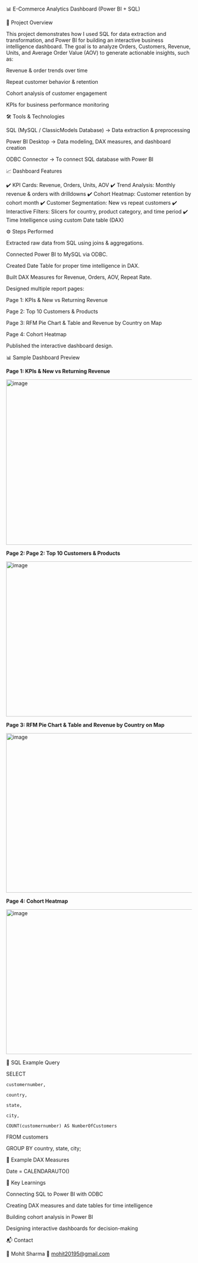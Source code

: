 📊 E-Commerce Analytics Dashboard (Power BI + SQL)


🔎 Project Overview

This project demonstrates how I used SQL for data extraction and transformation, and Power BI for building an interactive business intelligence dashboard.
The goal is to analyze Orders, Customers, Revenue, Units, and Average Order Value (AOV) to generate actionable insights, such as:

Revenue & order trends over time

Repeat customer behavior & retention

Cohort analysis of customer engagement

KPIs for business performance monitoring



🛠 Tools & Technologies

SQL (MySQL / ClassicModels Database) → Data extraction & preprocessing

Power BI Desktop → Data modeling, DAX measures, and dashboard creation

ODBC Connector → To connect SQL database with Power BI



📈 Dashboard Features

✔️ KPI Cards: Revenue, Orders, Units, AOV
✔️ Trend Analysis: Monthly revenue & orders with drilldowns
✔️ Cohort Heatmap: Customer retention by cohort month
✔️ Customer Segmentation: New vs repeat customers
✔️ Interactive Filters: Slicers for country, product category, and time period
✔️ Time Intelligence using custom Date table (DAX)



⚙️ Steps Performed

Extracted raw data from SQL using joins & aggregations.

Connected Power BI to MySQL via ODBC.

Created Date Table for proper time intelligence in DAX.

Built DAX Measures for Revenue, Orders, AOV, Repeat Rate.

Designed multiple report pages:

Page 1: KPIs & New vs Returning Revenue

Page 2: Top 10 Customers & Products

Page 3: RFM Pie Chart & Table and Revenue by Country on Map

Page 4: Cohort Heatmap

Published the interactive dashboard design.



📊 Sample Dashboard Preview

**Page 1: KPIs & New vs Returning Revenue**

<img width="752" height="449" alt="image" src="https://github.com/user-attachments/assets/1c9f1978-f32a-4d1a-bd1d-b5dfd68af00a" />

**Page 2: Page 2: Top 10 Customers & Products**

<img width="764" height="421" alt="image" src="https://github.com/user-attachments/assets/613770be-3514-4fbb-94ad-38e3ebafa49c" />

**Page 3: RFM Pie Chart & Table and Revenue by Country on Map**

<img width="754" height="433" alt="image" src="https://github.com/user-attachments/assets/1dbe195a-aed1-4dc5-a647-878d80869c1d" />

**Page 4: Cohort Heatmap**

<img width="597" height="393" alt="image" src="https://github.com/user-attachments/assets/485d999f-4a96-4695-b767-fa88901dd35d" />

📜 SQL Example Query

SELECT 

    customernumber,
    
    country,
    
    state,
    
    city,
    
    COUNT(customernumber) AS NumberOfCustomers
    
FROM customers

GROUP BY country, state, city;



📜 Example DAX Measures

Date = CALENDARAUTO()



🎯 Key Learnings

Connecting SQL to Power BI with ODBC

Creating DAX measures and date tables for time intelligence

Building cohort analysis in Power BI

Designing interactive dashboards for decision-making


📬 Contact

👤 Mohit Sharma
📧 mohit20195@gmail.com

